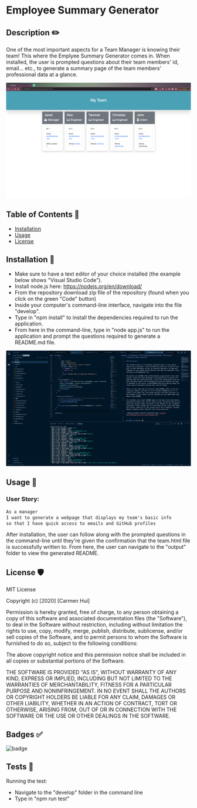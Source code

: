 # Employee Summary Generator

## Description ✏️

One of the most important aspects for a Team Manager is knowing their team! This where the Emplyee Summary Generator comes in. When installed, the user is prompted questions about their team members' id, email... etc., to generate a summary page of the team members' professional data at a glance. 

![Employee Summer Generator Generated Page](./assets/employeeSummaryGenerator_generatedPage.png)


## Table of Contents 📜

* [Installation](#installation)
* [Usage](#usage)
* [License](#license)


## Installation 💾

* Make sure to have a text editor of your choice installed (the example below shows "Visual Studio Code").
* Install node.js here: https://nodejs.org/en/download/
* From the repository download zip file of the repository (found when you click on the green "Code" button)
* Inside your computer's command-line interface, navigate into the file "develop".
* Type in "npm install" to install the dependencies required to run the application.
* From here in the command-line, type in "node app.js" to run the application and prompt the questions required to generate a README.md file.

![Employee Summer Generator Prompted Questions](./assets/employeeSummaryGenerator_commandLine.png)


## Usage 🔧

### User Story:
```
As a manager
I want to generate a webpage that displays my team's basic info
so that I have quick access to emails and GitHub profiles
```

After installation, the user can follow along with the prompted questions in the command-line until they're given the confirmation that the team.html file is successfully written to. From here, the user can navigate to the "output" folder to view the generated README.


## License 🛡️

MIT License

Copyright (c) [2020] [Carmen Hui]

Permission is hereby granted, free of charge, to any person obtaining a copy
of this software and associated documentation files (the "Software"), to deal
in the Software without restriction, including without limitation the rights
to use, copy, modify, merge, publish, distribute, sublicense, and/or sell
copies of the Software, and to permit persons to whom the Software is
furnished to do so, subject to the following conditions:

The above copyright notice and this permission notice shall be included in all
copies or substantial portions of the Software.

THE SOFTWARE IS PROVIDED "AS IS", WITHOUT WARRANTY OF ANY KIND, EXPRESS OR
IMPLIED, INCLUDING BUT NOT LIMITED TO THE WARRANTIES OF MERCHANTABILITY,
FITNESS FOR A PARTICULAR PURPOSE AND NONINFRINGEMENT. IN NO EVENT SHALL THE
AUTHORS OR COPYRIGHT HOLDERS BE LIABLE FOR ANY CLAIM, DAMAGES OR OTHER
LIABILITY, WHETHER IN AN ACTION OF CONTRACT, TORT OR OTHERWISE, ARISING FROM,
OUT OF OR IN CONNECTION WITH THE SOFTWARE OR THE USE OR OTHER DEALINGS IN THE
SOFTWARE.


## Badges ✅

![badge](https://img.shields.io/badge/license-MIT-green)


## Tests 💯

Running the test:

* Navigate to the "develop" folder in the command line
* Type in "npm run test"
